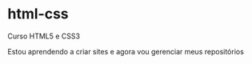 # html-css
Curso HTML5 e CSS3 

Estou aprendendo a criar sites e agora vou gerenciar meus repositórios